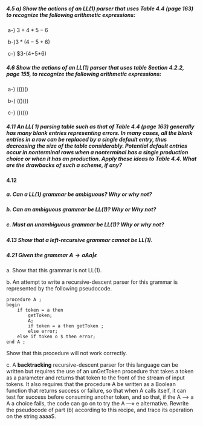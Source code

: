 ##### 4.5 a) Show the actions of an LL(1) parser that uses Table 4.4 (page 163) to recognize the following arithmetic expressions:

​	a-) $3+4*5-6$

​	b-)$3*(4-5+6)$

​	c-) $3-(4+5*6)

##### 4.6 Show the actions  of an LL(1) parser that uses table Section 4.2.2, page 155, to recognize the following arithmetic expressions:

​	a-)  $(())()$

​	b-) $(()())$

​	c-) $()(())$

##### 4.11 An LL( 1) parsing table such as that of Table 4.4 (page 163) generally has many blank entries representing errors. In many cases, all the blank entries in a row can be replaced by a single **default entry**, thus decreasing the size of the table considerably. Potential default entries occur in nonterminal rows when a nonterminal has a single production choice or when it has an production. Apply these ideas to Table 4.4. What are the drawbacks of such a scheme, if any?
#### 4.12

##### a. Can a LL(1) grammar be ambiguous? Why or why not?

##### b. Can an ambiguous grammar be LL(1)? Why or Why not?

##### c. Must an unambiguous grammar be LL(1)? Why or why not?

##### 4.13 Show that a left-recursive grammar cannot be LL(1).

##### 4.21 Given the grammar $A \rightarrow aAa | \epsilon$
a. Show that this grammar is not LL(1).

b. An attempt to write a recursive-descent parser for this grammar is represented by the
following pseudocode.

```pse
procedure A ;
begin
	if token = a then
		getToken;
		A;
		if token = a then getToken ;
		else error;
	else if token o $ then error;
end A ;
```



Show that this procedure will not work correctly.

c. A **backtracking** recursive-descent parser for this language can be written but requires
the use of an unGetToken procedure that takes a token as a parameter and returns that
token to the front of the stream of input tokens. It also requires that the procedure
A be written as a Boolean function that returns success or failure, so that when A
calls itself, it can test for success before consuming another token, and so that, if the
A —> a A a choice fails, the code can go on to try the A —» e alternative. Rewrite the
pseudocode of part (b) according to this recipe, and trace its operation on the string
aaaa$.